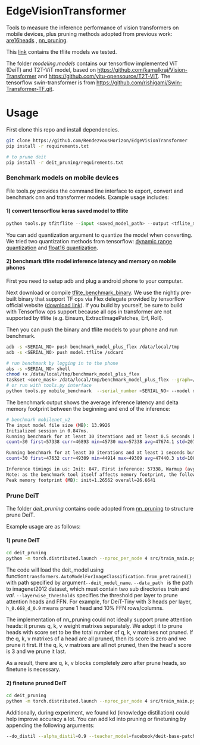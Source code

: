 # EdgeVisionTransformer
Tools to measure the inference performance of vision transformers on mobile devices, plus pruning methods adopted from previous work: [are16heads](https://github.com/pmichel31415/are-16-heads-really-better-than-1) , [nn_pruning](https://github.com/huggingface/nn_pruning).

This [link](https://github.com/RendezvousHorizon/EdgeVisionTransformer/releases/download/v1.0-storage/tflite_models.zip) contains the tflite models we tested.

The folder *modeling.models* contains our tensorflow implemented ViT (DeiT) and T2T-ViT model, based on https://github.com/kamalkraj/Vision-Transformer and https://github.com/yitu-opensource/T2T-ViT. The tensorflow swin-transformer is from https://github.com/rishigami/Swin-Transformer-TF.git.

# Usage
First clone this repo and install dependencies.
```Bash
git clone https://github.com/RendezvousHorizon/EdgeVisionTransformer
pip install -r requirements.txt

# to prune deit
pip install -r deit_pruning/requirements.txt
```

### Benchmark models on mobile devices

File tools.py provides the command line interface to export, convert and benchmark cnn and transformer models. Example usage includes:

#### 1) convert tensorflow keras saved model to tflite

```python
python tools.py tf2tflite --input <saved_model_path> --output <tflite_model_path> [--quantization=float16|dynamic]
```

You can add quantization argument to quantize the model when converting. We tried two quantization methods from tensorflow: [dynamic range quantization](https://www.tensorflow.org/lite/performance/post_training_quant) and [float16 quantization](https://www.tensorflow.org/lite/performance/post_training_float16_quant).

#### 2) benchmark tflite model inference latency and memory on mobile phones

First you need to setup adb and plug a android phone to your computer.

Next download or compile [tflite_benchmark_binary](https://www.tensorflow.org/lite/performance/measurement#native_benchmark_binary). We use the nightly pre-built binary that support TF ops via Flex delegate provided by tensorflow official website ([download link](https://storage.googleapis.com/tensorflow-nightly-public/prod/tensorflow/release/lite/tools/nightly/latest/android_arm_benchmark_model_plus_flex)). If you build by yourself, be sure to build with Tensorflow ops support because all ops in transformer are not supported by tflite (e.g. Einsum, ExtractImagePatches, Erf, Roll).

Then you can push the binary and tflite models to your phone and run benchmark.

```bash
adb -s <SERIAL_NO> push benchmark_model_plus_flex /data/local/tmp
adb -s <SERIAL_NO> push model.tflite /sdcard

# run benchmark by logging in to the phone
abs -s <SERIAL_NO> shell 
chmod +x /data/local/tmp/benchmark_model_plus_flex
taskset <core_mask> /data/local/tmp/benchmark_model_plus_flex --graph=/sdcard/model.tflite --num_runs=50 --warmup_runs=50 --num_threads=1 [--enable_op_profiling --profiling_output_csv_file=profile_output.csv]
# or run with tools.py interface
python tools.py mobile_benchmark  --serial_number <SERIAL_NO> --model model.tflite --taskset_mask <core_mask> --benchmark_binary_dir /data/local/tmp --num_runs=50 --warmup_runs=50 [--profiling_output_csv_file output.csv]

```

The benchmark output shows the average inference latency and delta memory footprint between the beginning and end of the inference:

```bash
# benchmark mobilenet_v2
The input model file size (MB): 13.9926
Initialized session in 0.847ms.
Running benchmark for at least 30 iterations and at least 0.5 seconds but terminate if exceeding 150 seconds.
count=30 first=57338 curr=46893 min=45730 max=57338 avg=47674.1 std=2073

Running benchmark for at least 30 iterations and at least 1 seconds but terminate if exceeding 150 seconds.
count=30 first=47632 curr=49309 min=44914 max=49309 avg=47440.3 std=1087

Inference timings in us: Init: 847, First inference: 57338, Warmup (avg): 47674.1, Inference (avg): 47440.3
Note: as the benchmark tool itself affects memory footprint, the following is only APPROXIMATE to the actual memory footprint of the model at runtime. Take the information at your discretion.
Peak memory footprint (MB): init=1.26562 overall=26.6641
```

### Prune DeiT

The folder *deit_pruning* contains code adopted from [nn_pruning](https://github.com/huggingface/nn_pruning) to structure prune DeiT.

Example usage are as follows:

#### 1) prune DeiT

```bash
cd deit_pruning
python -m torch.distributed.launch --nproc_per_node 4 src/train_main.py --deit_model_name facebook/deit-tiny-patch16-224 --output_dir <output_dir> --data_path <imagenet2012_dataset_path> --sparse_preset topk-hybrid-struct-layerwise-tiny --layerwise_thresholds h_0.50_d_0.3-h_0.50_d_0.3-h_0.50_d_0.3-h_0.50_d_0.3-h_0.50_d_0.3-h_0.50_d_0.3-h_0.50_d_0.3-h_0.50_d_0.3-h_0.50_d_0.3-h_0.50_d_0.3-h_0.50_d_0.3-h_0.50_d_0.3 --nn_pruning --do_eval --micro_batch_size 256 --scale_lr --epoch 6 

```

The code will load the deit_model using function`transformers.AutoModelForImageClassification.from_pretrained()` with path specified by argument`--deit_model_name`.  `--data_path ` is the path to imagenet2012 dataset, which must contain two sub directories *train* and *val*. `--layerwise_thresholds` specifies the threshold per layer to prune attention heads and FFN. For example, for DeiT-Tiny with 3 heads per layer, `h_0.668_d_0.9` means prune 1 head and 10% FFN rows/columns. 

The implementation of nn_pruning could not ideally support prune attention heads: it prunes q, k, v weight matrixes separately. We adopt it to prune heads with score set to be the total number of q, k, v matrixes not pruned. If the q, k, v matrixes of a head are all pruned, then its score is zero and we prune it first. If the q, k, v matrixes are all not pruned, then the head's score is 3 and we prune it last.

As a result, there are q, k, v blocks completely zero after prune heads, so finetune is necessary. 

#### 2) finetune pruned DeiT

```bash
cd deit_pruning
python -m torch.distributed.launch --nproc_per_node 4 src/train_main.py --deit_model_name <pruned_deit_dir> --output_dir <output_dir> --data_path <imagenet2012_dataset_path> --final_finetune --micro_batch_size 256 --scale_lr --epoch 3
```



Additionally, during experiment, we found kd (knowledge distillation) could help improve accuracy a lot. You can add kd into pruning or finetuning  by appending the following arguments:

```bash
--do_distil --alpha_distil=0.9 --teacher_model=facebook/deit-base-patch16-224 
```




